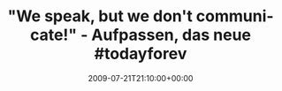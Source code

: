 ---
retweeted: false
source: <a href="http://twitter.com" rel="nofollow">Twitter Web Client</a>
entities:
  hashtags:
  - text: todayforever
    indices:
    - '60'
    - '73'
  symbols: []
  user_mentions: []
  urls: []
display_text_range:
- '0'
- '120'
favorite_count: '0'
id_str: '2765063628'
truncated: false
retweet_count: '0'
id: '2765063628'
created_at: Tue Jul 21 21:10:00 +0000 2009
favorited: false
full_text: '"We speak, but we don''t communicate!" - Aufpassen, das neue #todayforever
  Album nicht gleich zu überhören. Fällt schwer.'
lang: de
tags:
- todayforever
- pesos/twitter
date: '2009-07-21T21:10:00+00:00'
src: https://twitter.com/bascht/status/2765063628
original_url: https://twitter.com/bascht/status/2765063628
type: twitter_tweet
text: '"We speak, but we don''t communicate!" - Aufpassen, das neue #todayforever
  Album nicht gleich zu überhören. Fällt schwer.'
title: '"We speak, but we don''t communicate!" - Aufpassen, das neue #todayforev'

---